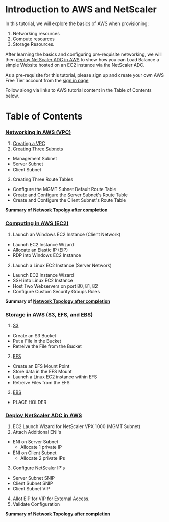 # Introduction to AWS and NetScaler
In this tutorial, we will explore the basics of AWS when provisioning:

1. Networking resources
2. Compute resources
3. Storage Resources. 

After learning the basics and configuring pre-requisite networking, we will then [deploy NetScaler ADC in AWS](https://www.youtube.com/watch?v=NvncDbmzgnY) to show how you can Load Balance a simple Website hosted on an EC2 instance via the NetScaler ADC. 


As a pre-requisite for this tutorial, please sign up and create your own AWS Free Tier account from the [sign in page](https://console.aws.amazon.com/console/home)

Follow along via links to AWS tutorial content in the Table of Contents below. 

# Table of Contents

### [Networking in AWS (VPC)](VPC/README.MD#VPC)
1. [Creating a VPC](VPC/README.MD#VPC-Wizard)
2. [Creating Three Subnets](VPC/README.MD#VPC-Subnets)
  * Management Subnet
  * Server Subnet
  * Client Subnet
3. Creating Three Route Tables
  * Configure the MGMT Subnet Default Route Table
  * Create and Configure the Server Subnet's Route Table
  * Create and Configure the Client Subnet's Route Table

  **Summary of [Network Topolgy after completion](VPC/images/Base-NTW-Topology.jpg)**

### [Computing in AWS (EC2)](EC2/)
1. Launch an Windows EC2 Instance (Client Network)
  * Launch EC2 Instance Wizard
  * Allocate an Elastic IP (EIP)
  * RDP into Windows EC2 Instance
2. Launch a Linux EC2 Instance (Server Network)
  * Launch EC2 Instance Wizard
  * SSH into Linux EC2 Instance
  * Host Two Webservers on port 80, 81, 82
  * Configure Custom Security Groups Rules

  **Summary of [Network Topology after completion](EC2/images/EC2-NTW-Topology.jpg)**

### Storage in AWS ([S3](S3/), [EFS](EFS/), and [EBS](EBS/))
1. [S3](S3/)
  * Create an S3 Bucket
  * Put a File in the Bucket
  * Retreive the File from the Bucket
2. [EFS](EFS/)
  * Create an EFS Mount Point
  * Store data in the EFS Mount
  * Launch a Linux EC2 instance within EFS
  * Retreive Files from the EFS
3. [EBS](EBS/)
  * PLACE HOLDER

### [Deploy NetScaler ADC in AWS](Deploy-NS/)
1. EC2 Launch Wizard for NetScaler VPX 1000 (MGMT Subnet)
2. Attach Additional ENI's
  * ENI on Server Subnet
      * Allocate 1 private IP
  * ENI on Client Subnet
      * Allocate 2 private IPs
3. Configure NetScaler IP's
  *  Server Subnet SNIP
  *  Client Subnet SNIP
  *  Client Subnet VIP
4. Allot EIP for VIP for External Access.
5. Validate Configuration
  
  **Summary of [Network Topology after completion](Deploy-NS/images/NS-ADC-NTW-Topology.jpg)**


 


  
  